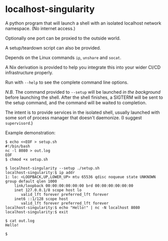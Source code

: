 # localhost-singularity

A python program that will launch a shell with an isolated localhost network namespace.
(No internet access.)

Optionally one port can be proxied to the outside world.

A setup/teardown script can also be provided.

Depends on the Linux commands `ip`, `unshare` and `socat`.

A Nix derivation is provided to help you integrate this into your wider CI/CD infrastructure properly.

Run with `--help` to see the complete command line options.

*N.B.* The command provided to `--setup` will be launched *in the background* before launching the shell. After the shell finishes, a SIGTERM will be sent to the setup command, and the command will be waited to completion.

The intent is to provide services in the isolated shell, usually launched with some sort of process manager that doesn't daemonize. (I suggest `supervisord`.)

Example demonstration:

```
$ echo <<EOF > setup.sh
#!/bin/bash
nc -l 8080 > out.log
EOF
$ chmod +x setup.sh

$ localhost-singularity --setup ./setup.sh 
localhost-singularity:$ ip addr
1: lo: <LOOPBACK,UP,LOWER_UP> mtu 65536 qdisc noqueue state UNKNOWN group default qlen 1000
    link/loopback 00:00:00:00:00:00 brd 00:00:00:00:00:00
    inet 127.0.0.1/8 scope host lo
       valid_lft forever preferred_lft forever
    inet6 ::1/128 scope host 
       valid_lft forever preferred_lft forever
localhost-singularity:$ echo "Hello!" | nc -N localhost 8080
localhost-singularity:$ exit

$ cat out.log 
Hello!

$ 
```

